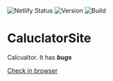![Netlify Status](https://api.netlify.com/api/v1/badges/05123692-bf46-485e-9d5b-1b31ebec6220/deploy-status)
![Version](https://img.shields.io/badge/Version-2.0-blue)
![Build](https://img.shields.io/badge/build-passing-green)
# CaluclatorSite
Calcualtor. It has ***bugs***

[Check in browser ](https://calculatorbyyourun.netlify.app) 
